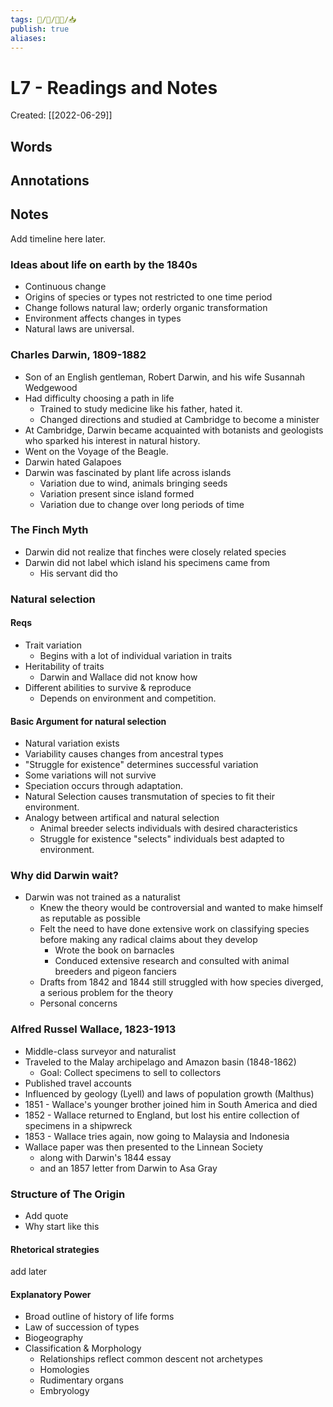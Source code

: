```yaml
---
tags: 🧠️/📝️/👨‍🏫/📥️
publish: true
aliases: 
---
```

# L7 - Readings and Notes
Created:  [[2022-06-29]]

## Words

## Annotations

## Notes
Add timeline here later.

### Ideas about life on earth by the 1840s
* Continuous change
* Origins of species or types not restricted to one time period
* Change follows natural law; orderly organic transformation
* Environment affects changes in types
* Natural laws are universal.

### Charles Darwin, 1809-1882
* Son of an English gentleman, Robert Darwin, and his wife Susannah Wedgewood
* Had difficulty choosing a path in life
	* Trained to study medicine like his father, hated it.
	* Changed directions and studied at Cambridge to become a minister
* At Cambridge, Darwin became acquainted with botanists and geologists who sparked his interest in natural history.
* Went on the Voyage of the Beagle.
* Darwin hated Galapoes
* Darwin was fascinated by plant life across islands
	* Variation due to wind, animals bringing seeds
	* Variation present since island formed
	* Variation due to change over long periods of time


### The Finch Myth

* Darwin did not realize that finches were closely related species
* Darwin did not label which island his specimens came from
	* His servant did tho


### Natural selection
#### Reqs
* Trait variation
	* Begins with a lot of individual variation in traits
* Heritability of traits
	* Darwin and Wallace did not know how
* Different abilities to survive & reproduce
	* Depends on environment and competition. 


#### Basic Argument for natural selection
* Natural variation exists
* Variability causes changes from ancestral types
* "Struggle for existence" determines successful variation
* Some variations will not survive
* Speciation occurs through adaptation.
* Natural Selection causes transmutation of species to fit their environment.
* Analogy between artifical and natural selection
	* Animal breeder selects individuals with desired characteristics
	* Struggle for existence "selects" individuals best adapted to environment.

### Why did Darwin wait?
* Darwin was not trained as a naturalist
	* Knew the theory would be controversial and wanted to make himself as reputable as possible
	* Felt the need to have done extensive work on classifying species before making any radical claims about they develop
		* Wrote the book on barnacles
		* Conduced extensive research and consulted with animal breeders and pigeon fanciers
	* Drafts from 1842 and 1844 still struggled with how species diverged, a serious problem for the theory
	* Personal concerns

### Alfred Russel Wallace, 1823-1913
* Middle-class surveyor and naturalist
* Traveled to the Malay archipelago and Amazon basin (1848-1862)
	* Goal: Collect specimens to sell to collectors
* Published travel accounts 
* Influenced by geology (Lyell) and laws of population growth (Malthus)
* 1851 - Wallace's younger brother joined him in South America and died
* 1852 - Wallace returned to England, but lost his entire collection of specimens in a shipwreck
* 1853 - Wallace tries again, now going to Malaysia and Indonesia
* Wallace paper was then presented to the Linnean Society
	* along with Darwin's 1844 essay
	* and an 1857 letter from Darwin to Asa Gray


### Structure of The Origin
* Add quote
* Why start like this

#### Rhetorical strategies
add later

#### Explanatory Power
* Broad outline of history of life forms
* Law of succession of types
* Biogeography
* Classification & Morphology
	* Relationships reflect common descent not archetypes
	* Homologies
	* Rudimentary organs
	* Embryology
